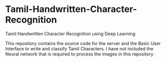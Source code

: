 # Tamil-Handwritten-Character-Recognition
Tamil Handwritten Character Recognition using Deep Learning

This repository contains the source code for the server and the Basic User Interface to write and classify Tamil Characters. I have not included the Neural network that is required to process the images in this repository.
